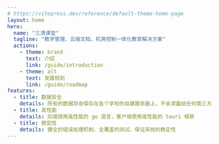 ```yaml
---
# https://vitepress.dev/reference/default-theme-home-page
layout: home
hero:
  name: "三清课堂"
  tagline: "教学管理、云端文档、机房控制一体化教育解决方案"
  actions:
    - theme: brand
      text: 介绍
      link: /guide/introduction
    - theme: alt
      text: 发展规划
      link: /guide/roadmap
features:
  - title: 数据安全
    details: 所有的数据将会保存在各个学校的自建服务器上，不会泄露给任何第三方
  - title: 高性能
    details: 后端使用高性能的 go 语言，客户端使用高性能的 tauri 框架
  - title: 稳定性
    details: 健全的错误处理机制，全覆盖的测试，保证系统的稳定性
---
```


<script setup>
import { VPTeamMembers } from 'vitepress/theme';

const members = [
  {
    avatar: 'https://www.github.com/share121.png',
    name: 'share121',
    title: '创造者',
    desc: '三清课堂的创造者，负责前端开发',
    org: '三清课堂',
    orgLink: 'https://github.com/trpure-class',
    links: [
      { icon: 'github', link: 'https://github.com/share121' },
      { icon: 'bilibili', link: 'https://space.bilibili.com/626843261' },
    ]
  },
  {
    avatar: 'https://www.github.com/lfcypo.png',
    name: 'lfcypo',
    title: '创造者',
    desc: '三清课堂的创造者，负责后端开发',
    org: '三清课堂',
    orgLink: 'https://github.com/trpure-class',
    links: [
      { icon: 'github', link: 'https://github.com/lfcypo' },
      { icon: 'bilibili', link: 'https://space.bilibili.com/1265473007' },
    ]
  },
]
</script>

<VPTeamMembers size="small" :members="members" />
